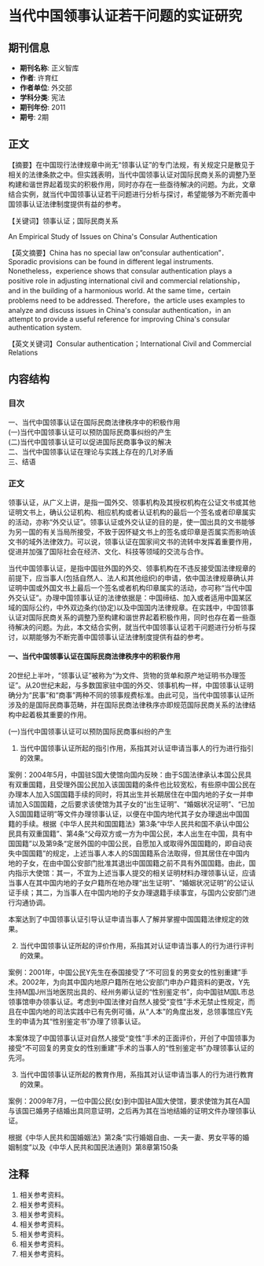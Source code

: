 # 当代中国领事认证若干问题的实证研究

## 期刊信息
- **期刊名称**: 正义智库
- **作者**: 许育红
- **作者单位**: 外交部
- **学科分类**: 宪法
- **期刊年份**: 2011
- **期号**: 2期

## 正文
【摘要】在中国现行法律规章中尚无“领事认证”的专门法规，有关规定只是散见于相关的法律条款之中。但实践表明，当代中国领事认证对国际民商关系的调整乃至构建和谐世界起着现实的积极作用，同时亦存在一些亟待解决的问题。为此，文章结合实例，就当代中国领事认证若干问题进行分析与探讨，希望能够为不断完善中国领事认证法律制度提供有益的参考。

【关键词】领事认证；国际民商关系

An Empirical Study of Issues on China's Consular Authentication

【英文摘要】China has no special law on“consular authentication”．Sporadic provisions can be found in different legal instruments. Nonetheless，experience shows that consular authentication plays a positive role in adjusting international civil and commercial relationship，and in the building of a harmonious world. At the same time，certain problems need to be addressed. Therefore，the article uses examples to analyze and discuss issues in China's consular authentication，in an attempt to provide a useful reference for improving China's consular authentication system.

【英文关键词】Consular authentication；International Civil and Commercial Relations

## 内容结构
### 目次
一、当代中国领事认证在国际民商法律秩序中的积极作用  
(一)当代中国领事认证可以预防国际民商事纠纷的产生  
(二)当代中国领事认证可以促进国际民商事争议的解决  
二、当代中国领事认证在理论与实践上存在的几对矛盾  
三、结语  

### 正文
领事认证，从广义上讲，是指一国外交、领事机构及其授权机构在公证文书或其他证明文书上，确认公证机构、相应机构或者认证机构的最后一个签名或者印章属实的活动，亦称“外交认证”。领事认证或外交认证的目的是，使一国出具的文书能够为另一国的有关当局所接受，不致于因怀疑文书上的签名或印章是否属实而影响该文书的域外法律效力。可以说，领事认证在国家间文书的流转中发挥着重要作用，促进并加强了国际社会在经济、文化、科技等领域的交流与合作。

当代中国领事认证，是指中国驻外国的外交、领事机构在不违反接受国法律规章的前提下，应当事人(包括自然人、法人和其他组织)的申请，依中国法律规章确认并证明中国或外国文书上最后一个签名或者机构印章属实的活动，亦可称“当代中国外交认证”。办理中国领事认证的法律依据是：中国缔结、加入或者适用中国某区域的国际公约，中外双边条约(协定)以及中国国内法律规章。在实践中，中国领事认证对国际民商关系的调整乃至构建和谐世界起着积极作用，同时也存在着一些亟待解决的问题。为此，本文结合实例，就当代中国领事认证若干问题进行分析与探讨，以期能够为不断完善中国领事认证法律制度提供有益的参考。

#### 一、当代中国领事认证在国际民商法律秩序中的积极作用
20世纪上半叶，“领事认证”被称为“为文件、货物的货单和原产地证明书办理签证”。从20世纪末起，与多数国家驻中国的外交、领事机构一样，中国领事认证明确分为“民事”和“商事”两种不同的领事规费标准。由此可见，当代中国领事认证所涉及的是国际民商事范畴，并在国际民商法律秩序亦即规范国际民商关系的法律结构中起着极其重要的作用。  

(一)当代中国领事认证可以预防国际民商事纠纷的产生  
1. 当代中国领事认证所起的指引作用，系指其对认证申请当事人的行为进行指引的效果。  
   
案例：2004年5月，中国驻S国大使馆向国内反映：由于S国法律承认本国公民具有双重国籍，且受理外国公民加入该国国籍的条件也比较宽松，有些原中国公民在办理本人加入S国国籍手续的同时，将其出生并长期居住在中国内地的子女一并申请加入S国国籍，之后要求该使馆为其子女的“出生证明”、“婚姻状况证明”、“已加入S国国籍证明”等文件办理领事认证，以便在中国内地代其子女办理退出中国国籍的手续。根据《中华人民共和国国籍法》第3条“中华人民共和国不承认中国公民具有双重国籍”、第4条“父母双方或一方为中国公民，本人出生在中国，具有中国国籍”以及第9条“定居外国的中国公民，自愿加入或取得外国国籍的，即自动丧失中国国籍”的规定，上述当事人本人的S国国籍系合法取得，但其居住在中国内地的子女，在由中国公安部门批准其退出中国国籍之前不具有外国国籍。由此，国内指示大使馆：其一，不宜为上述当事人提交的相关证明材料办理领事认证，应请当事人在其中国内地的子女户籍所在地办理“出生证明”、“婚姻状况证明”的公证认证手续；其二，为当事人在中国内地的子女办理退籍手续事宜，与国内公安部门进行沟通协调。  

本案达到了中国领事认证引导认证申请当事人了解并掌握中国国籍法律规定的效果。  

2. 当代中国领事认证所起的评价作用，系指其对认证申请当事人的行为进行评判的效果。  

案例：2001年，中国公民Y先生在泰国接受了“不可回复的男变女的性别重建”手术。2002年，为向其中国内地原户籍所在地公安部门申办户籍资料的更改，Y先生持M国J州当地医院出具的、经州务卿认证的“性别鉴定书”，向中国驻M国L市总领事馆申办领事认证。考虑到中国法律对自然人接受“变性”手术无禁止性规定，而且在中国内地的司法实践中已有先例可循，从“人本”的角度出发，总领事馆应Y先生的申请为其“性别鉴定书”办理了领事认证。  

本案体现了中国领事认证对自然人接受“变性”手术的正面评价，开创了中国领事为接受“不可回复的男变女的性别重建”手术的当事人的“性别鉴定书”办理领事认证的先河。  

3. 当代中国领事认证所起的教育作用，系指其对认证申请当事人的行为进行教育的效果。  

案例：2009年7月，一位中国公民(女)到中国驻A国大使馆，要求使馆为其在A国与该国已婚男子结婚出具同意证明，之后再为其在当地结婚的证明文件办理领事认证。  

根据《中华人民共和国婚姻法》第2条“实行婚姻自由、一夫一妻、男女平等的婚姻制度”以及《中华人民共和国民法通则》第8章第150条

## 注释
1. 相关参考资料。
2. 相关参考资料。
3. 相关参考资料。
4. 相关参考资料。
5. 相关参考资料。
6. 相关参考资料。
7. 相关参考资料。